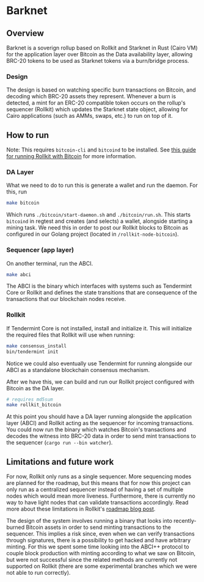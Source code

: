 # Barknet

## Overview
Barknet is a soverign rollup based on Rollkit and Starknet in Rust (Cairo VM) for the application layer over Bitcoin as the Data availability layer, allowing BRC-20 tokens to be used as Starknet tokens via a burn/bridge process.

### Design

The design is based on watching specific burn transactions on Bitcoin, and decoding which BRC-20 assets they represent. Whenever a burn is detected, a mint for an ERC-20 compatible token occurs on the rollup's sequencer (Rollkit) which updates the Starknet state object, allowing for Cairo applications (such as AMMs, swaps, etc.) to run on top of it.

## How to run

Note: This requires `bitcoin-cli` and `bitcoind` to be installed. See [this guide for running Rollkit with Bitcoin](https://rollkit.dev/docs/tutorials/bitcoin/) for more information.

### DA Layer

What we need to do to run this is generate a wallet and run the daemon. For this, run

```sh
make bitcoin
```

Which runs `./bitcoin/start-daemon.sh` and `./bitcoin/run.sh`. This starts `bitcoind` in regtest and creates (and selects) a wallet, alongside starting a mining task.
We need this in order to post our Rollkit blocks to Bitcoin as configured in our Golang project (located in `/rollkit-node-bitcoin`).

### Sequencer (app layer)

On another terminal, run the ABCI.

```sh
make abci
```

The ABCI is the binary which interfaces with systems such as Tendermint Core or Rollkit and defines the state transitions that are consequence of the transactions that our blockchain nodes receive.

### Rollkit

If Tendermint Core is not installed, install and initialize it. This will initialize the required files that Rollkit will use when running:

```sh
make consensus_install
bin/tendermint init
```

Notice we could also eventually use Tendermint for running alongside our ABCI as a standalone blockchain consensus mechanism.

After we have this, we can build and run our Rollkit project configured with Bitcoin as the DA layer.

```sh
# requires md5sum 
make rollkit_bitcoin
```

At this point you should have a DA layer running alongside the application layer (ABCI) and Rollkit acting as the sequencer for incoming transactions. You could now run the binary which watches Bitcoin's transactions and decodes the witness into BRC-20 data in order to send mint transactions to the sequencer (`cargo run --bin watcher`). 

## Limitations and future work

For now, Rollkit only runs as a single sequencer. More sequencing modes are planned for the roadmap, but this means that for now this project can only run as a centralized sequencer instead of having a set of multiple nodes which would mean more liveness. Furthermore, there is currently no way to have light nodes that can validate transactions accordingly. Read more about these limitations in Rollkit's [roadmap blog post](https://rollkit.dev/blog/introducing-rollkit/#vision-for-rollkit).

The design of the system involves running a binary that looks into recently-burned Bitcoin assets in order to send minting transactions to the sequencer. This implies a risk since, even when we can verify transactions through signatures, there is a possibility to get hacked and have arbitrary minting. For this we spent some time looking into the ABCI++ protocol to couple block production with minting according to what we saw on Bitcoin, but were not successful since the related methods are currently not supported on Rollkit (there are some experimental branches which we were not able to run correctly).
